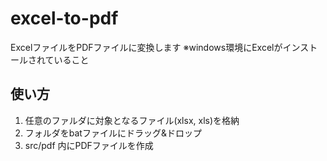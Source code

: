 # excel-to-pdf
ExcelファイルをPDFファイルに変換します
※windows環境にExcelがインストールされていること

## 使い方
1. 任意のファルダに対象となるファイル(xlsx, xls)を格納
2. フォルダをbatファイルにドラッグ&ドロップ
3. src/pdf 内にPDFファイルを作成